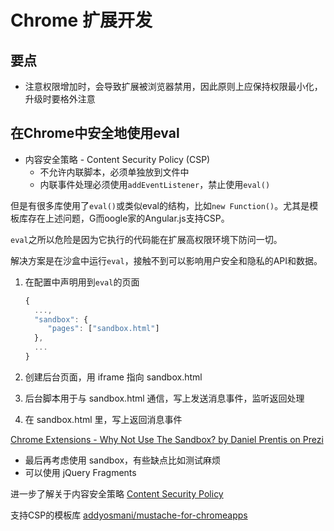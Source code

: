 # Chrome 扩展开发

## 要点

* 注意权限增加时，会导致扩展被浏览器禁用，因此原则上应保持权限最小化，升级时要格外注意

## 在Chrome中安全地使用eval

+ 内容安全策略 - Content Security Policy (CSP)
    - 不允许内联脚本，必须单独放到文件中
    - 内联事件处理必须使用`addEventListener`，禁止使用`eval()`

但是有很多库使用了`eval()`或类似eval的结构，比如`new Function()`。尤其是模板库存在上述问题，G而oogle家的Angular.js支持CSP。

`eval`之所以危险是因为它执行的代码能在扩展高权限环境下防问一切。

解决方案是在沙盒中运行`eval`，接触不到可以影响用户安全和隐私的API和数据。

1. 在配置中声明用到`eval`的页面
    ```js
    {
      ...,
      "sandbox": {
         "pages": ["sandbox.html"]
      },
      ...
    }
    ```

2. 创建后台页面，用 iframe 指向 sandbox.html
3. 后台脚本用于与 sandbox.html 通信，写上发送消息事件，监听返回处理
4. 在 sandbox.html 里，写上返回消息事件

[Chrome Extensions - Why Not Use The Sandbox? by Daniel Prentis on Prezi](https://prezi.com/huy8u0fupp2n/chrome-extensions-why-not-use-the-sandbox/)

- 最后再考虑使用 sandbox，有些缺点比如测试麻烦
- 可以使用 jQuery Fragments


进一步了解关于内容安全策略
[Content Security Policy](http://www.slideshare.net/ryanlabouve/content-security-policy-44793165)

支持CSP的模板库
[addyosmani/mustache-for-chromeapps](https://github.com/addyosmani/mustache-for-chromeapps)

